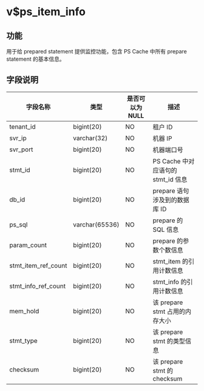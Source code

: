 v$ps_item_info
===================================

功能
-----------

用于给 prepared statement 提供监控功能，包含 PS Cache 中所有 prepare statement 的基本信息。

字段说明
-------------

|      **字段名称**       |     **类型**     | **是否可以为 NULL** |           **描述**           |
|---------------------|----------------|----------------|----------------------------|
| tenant_id           | bigint(20)     | NO             | 租户 ID                      |
| svr_ip              | varchar(32)    | NO             | 机器 IP                      |
| svr_port            | bigint(20)     | NO             | 机器端口号                      |
| stmt_id             | bigint(20)     | NO             | PS Cache 中对应语句的 stmt_id 信息 |
| db_id               | bigint(20)     | NO             | prepare 语句涉及到的数据库 ID       |
| ps_sql              | varchar(65536) | NO             | prepare 的 SQL 信息           |
| param_count         | bigint(20)     | NO             | prepare 的参数个数信息            |
| stmt_item_ref_count | bigint(20)     | NO             | stmt_item 的引用计数信息          |
| stmt_info_ref_count | bigint(20)     | NO             | stmt_info 的引用计数信息          |
| mem_hold            | bigint(20)     | NO             | 该 prepare stmt 占用的内存大小     |
| stmt_type           | bigint(20)     | NO             | 该 prepare stmt 的类型信息       |
| checksum            | bigint(20)     | NO             | 该 prepare stmt 的 checksum  |
